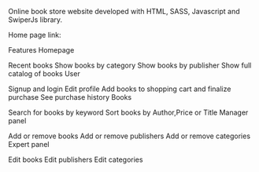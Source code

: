 Online book store website developed with HTML, SASS, Javascript and SwiperJs library.

Home page link:

Features
Homepage

Recent books
Show books by category
Show books by publisher
Show full catalog of books
User

Signup and login
Edit profile
Add books to shopping cart and finalize purchase
See purchase history
Books

Search for books by keyword
Sort books by Author,Price or Title
Manager panel

Add or remove books
Add or remove publishers
Add or remove categories
Expert panel

Edit books
Edit publishers
Edit categories
